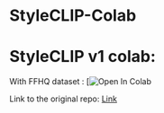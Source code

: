 # StyleCLIP-Colab

# StyleCLIP v1 colab:
With FFHQ dataset : [![Open In Colab](https://colab.research.google.com/github/justinjohn0306/StyleCLIP-Colab/blob/main/StyleCLIP_v1.ipynb)


Link to the original repo: [Link](https://github.com/orpatashnik/StyleCLIP)
